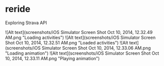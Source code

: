 reride
======

Exploring Strava API

![Alt text](screenshots/iOS Simulator Screen Shot Oct 10, 2014, 12.32.49 AM.png "Loading activities")
![Alt text](screenshots/iOS Simulator Screen Shot Oct 10, 2014, 12.32.51 AM.png "Loaded activities")
![Alt text](screenshots/iOS Simulator Screen Shot Oct 10, 2014, 12.33.06 AM.png "Loading animation")
![Alt text](screenshots/iOS Simulator Screen Shot Oct 10, 2014, 12.33.11 AM.png "Playing animation")
